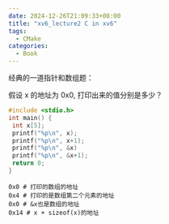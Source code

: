 ```yaml
---
date: 2024-12-26T21:09:33+08:00
title: "xv6_lecture2 C in xv6"
tags:
  - CMake
categories:
  - Book
---
```


经典的一道指针和数组题：

假设 x 的地址为 0x0, 打印出来的值分别是多少？

```c++
#include <stdio.h>
int main() {
 int x[5];
 printf("%p\n", x);
 printf("%p\n", x+1);
 printf("%p\n", &x)
 printf("%p\n", &x+1);
 return 0;
}
```

```shell
0x0 # 打印的数组的地址
0x4 # 打印的是数组第二个元素的地址
0x0 # &x也是数组的地址
0x14 # x + sizeof(x)的地址
```
